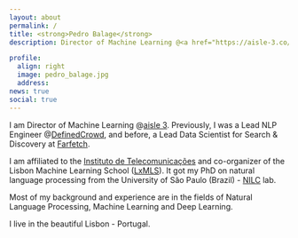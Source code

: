 ```yaml
---
layout: about
permalink: /
title: <strong>Pedro Balage</strong>
description: Director of Machine Learning @<a href="https://aisle-3.co/">aisle 3</a> | Researcher at <a href="https://www.it.pt/">IT-Lisboa</a> | <a href="http://lxmls.it.pt/">LxMLS</a> Organizer

profile:
  align: right
  image: pedro_balage.jpg
  address:
news: true
social: true
---
```


I am Director of Machine Learning @<a href="https://aisle-3.co/">aisle 3</a>. Previously, I was a Lead NLP Engineer @<a href="https://www.definedcrowd.com/">DefinedCrowd</a>, and before, a Lead Data Scientist for Search & Discovery at <a href="https://www.farfetch.com/careers">Farfetch</a>. 

I am affiliated to the <a href="https://www.it.pt/">Instituto de Telecomunicações</a> and co-organizer of the Lisbon Machine Learning School (<a href="http://lxmls.it.pt/">LxMLS</a>). It got my PhD on natural language processing from the University of São Paulo (Brazil) - <a href="http://www.nilc.icmc.usp.br">NILC</a> lab.  

Most of my background and experience are in the fields of Natural Language Processing, Machine Learning and Deep Learning.  

I live in the beautiful Lisbon - Portugal.
